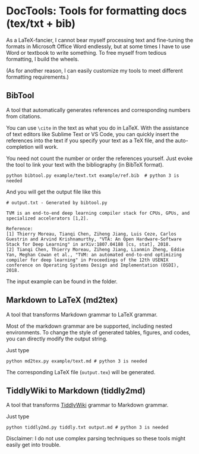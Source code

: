 # DocTools: Tools for formatting docs (tex/txt + bib)

As a LaTeX-fancier, I cannot bear myself processing text and fine-tuning the formats in Microsoft Office Word endlessly, but at some times I have to use Word or textbook to write something. To free myself from tedious formatting, I build the wheels.

(As for another reason, I can easily customize my tools to meet different formatting requirements.)

## BibTool
A tool that automatically generates references and corresponding numbers from citations.

You can use `\cite` in the text as what you do in LaTeX. With the assistance of text editors like Sublime Text or VS Code, you can quickly insert the references into the text if you specify your text as a TeX file, and the auto-completion will work.

You need not count the number or order the references yourself. Just evoke the tool to link your text with the bibliography (in BibTeX format).

```
python bibtool.py example/text.txt example/ref.bib  # python 3 is needed
```

And you will get the output file like this
```
# output.txt - Generated by bibtool.py

TVM is an end-to-end deep learning compiler stack for CPUs, GPUs, and specialized accelerators [1,2].

Reference:
[1] Thierry Moreau, Tianqi Chen, Ziheng Jiang, Luis Ceze, Carlos Guestrin and Arvind Krishnamurthy, "VTA: An Open Hardware-Software Stack for Deep Learning" in arXiv:1807.04188 [cs, stat], 2018.
[2] Tianqi Chen, Thierry Moreau, Ziheng Jiang, Lianmin Zheng, Eddie Yan, Meghan Cowan et al., "TVM: an automated end-to-end optimizing compiler for deep learning" in Proceedings of the 12th USENIX conference on Operating Systems Design and Implementation (OSDI), 2018.
```

The input example can be found in the folder.


## Markdown to LaTeX (md2tex)
A tool that transforms Markdown grammar to LaTeX grammar.

Most of the markdown grammar are be supported, including nested environments. To change the style of generated tables, figures, and codes, you can directly modify the output string.

Just type

```
python md2tex.py example/text.md # python 3 is needed
```

The corresponding LaTeX file (`output.tex`) will be generated.


## TiddlyWiki to Markdown (tiddly2md)
A tool that transforms [TiddlyWiki](https://tiddlywiki.com/) grammar to Markdown grammar.

Just type

```
python tiddly2md.py tiddly.txt output.md # python 3 is needed
```

Disclaimer: I do not use complex parsing techniques so these tools might easily get into trouble.